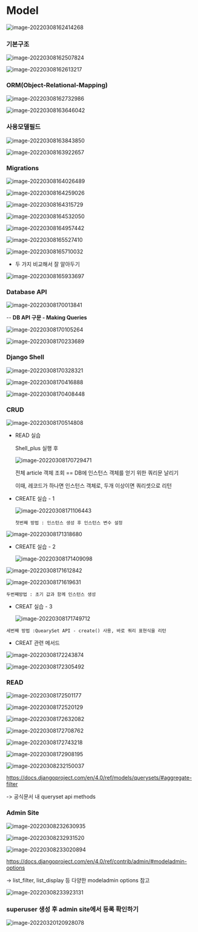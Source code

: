 # Model

![image-20220308162414268](Model.assets/image-20220308162414268.png)

### 기본구조

![image-20220308162507824](Model.assets/image-20220308162507824.png)

![image-20220308162613217](Model.assets/image-20220308162613217.png)



### ORM(Object-Relational-Mapping)

![image-20220308162732986](Model.assets/image-20220308162732986.png)

![image-20220308163646042](Model.assets/image-20220308163646042.png)



### 사용모델필드

![image-20220308163843850](Model.assets/image-20220308163843850.png)

![image-20220308163922657](Model.assets/image-20220308163922657.png)



### Migrations

![image-20220308164026489](Model.assets/image-20220308164026489.png)

![image-20220308164259026](Model.assets/image-20220308164259026.png)

![image-20220308164315729](Model.assets/image-20220308164315729.png)

![image-20220308164532050](Model.assets/image-20220308164532050.png)

![image-20220308164957442](Model.assets/image-20220308164957442.png)

![image-20220308165527410](Model.assets/image-20220308165527410.png)



![image-20220308165710032](Model.assets/image-20220308165710032.png)

- 두 가지 비교해서 잘 알아두기



![image-20220308165933697](Model.assets/image-20220308165933697.png)



### Database API

![image-20220308170013841](Model.assets/image-20220308170013841.png)

-- **DB API 구문 - Making Queries**

![image-20220308170105264](Model.assets/image-20220308170105264.png)



![image-20220308170233689](Model.assets/image-20220308170233689.png)



### Django Shell

![image-20220308170328321](Model.assets/image-20220308170328321.png)

![image-20220308170416888](Model.assets/image-20220308170416888.png)

![image-20220308170408448](Model.assets/image-20220308170408448.png)



### CRUD

![image-20220308170514808](Model.assets/image-20220308170514808.png)



- READ 실습

  Shell_plus 실행 후

  ![image-20220308170729471](Model.assets/image-20220308170729471.png)

  전체 article 객체 조회 == DB에 인스턴스 객체를 얻기 위한 쿼리문 날리기

  이때, 레코드가 하나면 인스턴스 객체로, 두개 이상이면 쿼리셋으로 리턴



- CREATE 실습 - 1

  ![image-20220308171106443](Model.assets/image-20220308171106443.png)

  `첫번째 방법 : 인스턴스 생성 후 인스턴스 변수 설정`

![image-20220308171318680](Model.assets/image-20220308171318680.png)

- CREATE 실습 - 2

  ![image-20220308171409098](Model.assets/image-20220308171409098.png)

![image-20220308171612842](Model.assets/image-20220308171612842.png)

![image-20220308171619631](Model.assets/image-20220308171619631.png)

`두번째방법 : 초기 값과 함께 인스턴스 생성`



- CREAT 실습 - 3

  ![image-20220308171749712](Model.assets/image-20220308171749712.png)

`세번째 방법 :QuearySet API - create() 사용, 바로 쿼리 표현식을 리턴`



- CREAT 관련 메서드

![image-20220308172243874](Model.assets/image-20220308172243874.png)

![image-20220308172305492](Model.assets/image-20220308172305492.png)



### READ

![image-20220308172501177](Model.assets/image-20220308172501177.png)

![image-20220308172520129](Model.assets/image-20220308172520129.png)

![image-20220308172632082](Model.assets/image-20220308172632082.png)

![image-20220308172708762](Model.assets/image-20220308172708762.png)

![image-20220308172743218](Model.assets/image-20220308172743218.png)

![image-20220308172908195](Model.assets/image-20220308172908195.png)

![image-20220308232150037](Model.assets/image-20220308232150037.png)

https://docs.djangoproject.com/en/4.0/ref/models/querysets/#aggregate-filter  

-> 공식문서 내 queryset api methods



### Admin Site

![image-20220308232630935](Model.assets/image-20220308232630935.png)

![image-20220308232931520](Model.assets/image-20220308232931520.png)

![image-20220308233020894](Model.assets/image-20220308233020894.png)

https://docs.djangoproject.com/en/4.0/ref/contrib/admin/#modeladmin-options 

-> list_filter, list_display 등 다양한 modeladmin options 참고

![image-20220308233923131](Model.assets/image-20220308233923131.png)

### superuser 생성 후 admin site에서 등록 확인하기

![image-20220320120928078](Model.assets/image-20220320120928078.png)


